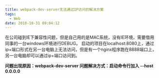 ```yaml
---
title: webpack-dev-server无法通过IP访问的解决方案
tags:
  - Web
date: 2018-10-31 09:04:12
---
```


在公司碰到IE下兼容性问题，但是自己用的是MAC系统，没有IE环境，需要借用同事的一台windows环境进行DEBUG。
启动的项目在localhost:8080上，通过ip+端口形式在另一台电脑上无法访问，但是有一个nginx程序跑在8888端口上，
另一台电脑却可以通过ip+端口访问到。

**问题出现原因：webpack-dev-server
  问题解决方式：启动命令行加入 --host 0.0.0.0**